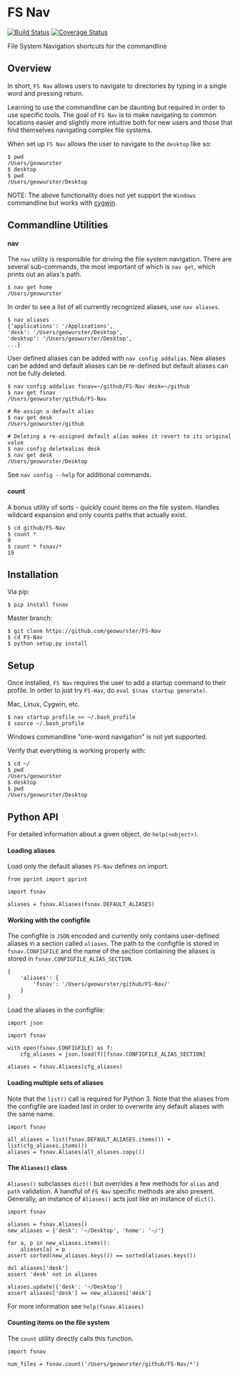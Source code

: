 FS Nav
======

[![Build Status](https://travis-ci.org/geowurster/FS-Nav.svg?branch=master)](https://travis-ci.org/geowurster/FS-Nav) [![Coverage Status](https://coveralls.io/repos/geowurster/FS-Nav/badge.svg?branch=master)](https://coveralls.io/r/geowurster/FS-Nav)

File System Navigation shortcuts for the commandline


Overview
--------

In short, `FS Nav` allows users to navigate to directories by typing in a
single word and pressing return.

Learning to use the commandline can be daunting but required in order to use
specific tools.  The goal of `FS Nav` is to make navigating to common locations
easier and slightly more intuitive both for new users and those that find
themselves navigating complex file systems.  

When set up `FS Nav` allows the user to navigate to the `desktop` like so:

    $ pwd
    /Users/geowurster
    $ desktop
    $ pwd
    /Users/geowurster/Desktop

NOTE: The above functionality does not yet support the `Windows` commandline
but works with [cygwin](http://cygwin.org).


Commandline Utilities
---------------------

#### nav ####

The `nav` utility is responsible for driving the file system navigation.  There
are several sub-commands, the most important of which is `nav get`, which
prints out an alias's path.

    $ nav get home
    /Users/geowurster

In order to see a list of all currently recognized aliases, use `nav aliases`.
    
    $ nav aliases
    {'applications': '/Applications',
    'desk': '/Users/geowurster/Desktop',
    'desktop': '/Users/geowurster/Desktop',
    ...}
    
User defined aliases can be added with `nav config addalias`.  New aliases can
be added and default aliases can be re-defined but default aliases can not be
fully deleted.
    
    $ nav config addalias fsnav=~/github/FS-Nav desk=~/github
    $ nav get fsnav
    /Users/geowurster/github/FS-Nav
    
    # Re-assign a default alias
    $ nav get desk
    /Users/geowurster/github
    
    # Deleting a re-assigned default alias makes it revert to its original value
    $ nav config deletealias desk
    $ nav get desk
    /Users/geowurster/Desktop

See `nav config --help` for additional commands.


#### count ####

A bonus utility of sorts - quickly count items on the file system.  Handles
wildcard expansion and only counts paths that actually exist.

    $ cd github/FS-Nav
    $ count *
    9
    $ count * fsnav/*
    19


Installation
------------

Via pip:

    $ pip install fsnav

Master branch:

    $ git clone https://github.com/geowurster/FS-Nav
    $ cd FS-Nav
    $ python setup.py install


Setup
-----

Once installed, `FS Nav` requires the user to add a startup command to their
profile.  In order to just try `FS-Hav`, do `eval $(nav startup generate)`.

Mac, Linux, Cygwin, etc.
    
    $ nav startup profile >> ~/.bash_profile
    $ source ~/.bash_profile

Windows commandline "one-word navigation" is not yet supported.

Verify that everything is working properly with:
    
    $ cd ~/
    $ pwd
    /Users/geowurster
    $ desktop
    $ pwd
    /Users/geowurster/Desktop


Python API
----------

For detailed information about a given object, do `help(<object>)`.

#### Loading aliases ####

Load only the default aliases `FS-Nav` defines on import.

    from pprint import pprint
    
    import fsnav
    
    aliases = fsnav.Aliases(fsnav.DEFAULT_ALIASES)

#### Working with the configfile ####

The configfile is `JSON` encoded and currently only contains user-defined
aliases in a section called `aliases`.  The path to the configfile is stored
in `fsnav.CONFIGFILE` and the name of the section containing the aliases is
stored in `fsnav.CONFIGFILE_ALIAS_SECTION`.
    
    {
        'aliases': {
            'fsnav': '/Users/geowurster/github/FS-Nav/'
        }
    }

Load the aliases in the configfile:

    import json
    
    import fsnav
    
    with open(fsnav.CONFIGFILE) as f:
        cfg_aliases = json.load(f)[fsnav.CONFIGFILE_ALIAS_SECTION]
    
    aliases = fsnav.Aliases(cfg_aliases)

#### Loading multiple sets of aliases ####

Note that the `list()` call is required for Python 3.  Note that the aliases
from the configfile are loaded last in order to overwrite any default aliases
with the same name.

    import fsnav
    
    all_aliases = list(fsnav.DEFAULT_ALIASES.items()) + list(cfg_aliases.items()) 
    aliases = fsnav.Aliases(all_aliases.copy())

#### The `Aliases()` class ####

`Aliases()` subclasses `dict()` but overrides a few methods for `alias` and
`path` validation.  A handful of `FS Nav` specific methods are also present.
Generally, an instance of `Aliases()` acts just like an instance of `dict()`.

    import fsnav
    
    aliases = fsnav.Aliases()
    new_aliases = {'desk': '~/Desktop', 'home': '~/'}
    
    for a, p in new_aliases.items():
        aliases[a] = p
    assert sorted(new_aliases.keys()) == sorted(aliases.keys())
    
    del aliases['desk']
    assert 'desk' not in aliases
    
    aliases.update({'desk': '~/Desktop')
    assert aliases['desk'] == new_aliases['desk']

For more information see `help(fsnav.Aliases)`

#### Counting items on the file system ####

The `count` utility directly calls this function.
    
    import fsnav
    
    num_files = fsnav.count('/Users/geowurster/github/FS-Nav/*')

